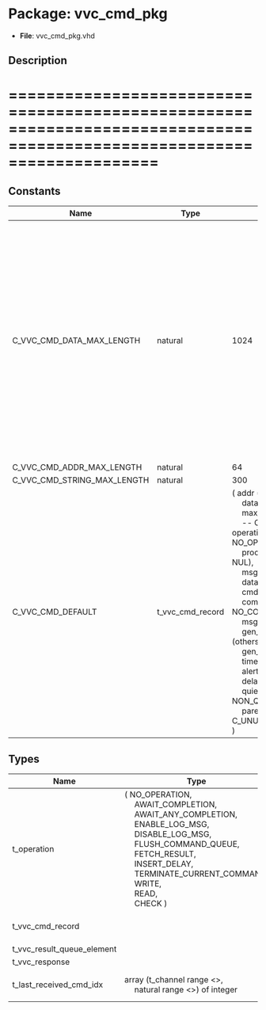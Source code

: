 # Package: vvc_cmd_pkg

- **File**: vvc_cmd_pkg.vhd
## Description

========================================================================================================================
========================================================================================================================

## Constants

| Name                        | Type             | Value                                                                                                                                                                                                                                                                                                                                                                                                                                                                                                                                                                                                                                                                                                                                                                                                                                                                                                                                                                                                                                                                                                                                                                                                                                                                                                                                                                                                             | Description                                                                                                                                                                                                                                                                                                 |
| --------------------------- | ---------------- | ----------------------------------------------------------------------------------------------------------------------------------------------------------------------------------------------------------------------------------------------------------------------------------------------------------------------------------------------------------------------------------------------------------------------------------------------------------------------------------------------------------------------------------------------------------------------------------------------------------------------------------------------------------------------------------------------------------------------------------------------------------------------------------------------------------------------------------------------------------------------------------------------------------------------------------------------------------------------------------------------------------------------------------------------------------------------------------------------------------------------------------------------------------------------------------------------------------------------------------------------------------------------------------------------------------------------------------------------------------------------------------------------------------------- | ----------------------------------------------------------------------------------------------------------------------------------------------------------------------------------------------------------------------------------------------------------------------------------------------------------- |
| C_VVC_CMD_DATA_MAX_LENGTH   | natural          |  1024                                                                                                                                                                                                                                                                                                                                                                                                                                                                                                                                                                                                                                                                                                                                                                                                                                                                                                                                                                                                                                                                                                                                                                                                                                                                                                                                                                                                             | <USER_INPUT> Create constants for the maximum sizes to use in this VVC.  You can create VVCs with smaller sizes than these constants, but not larger.  For example, given a VVC with parallel data bus and address bus, constraints should be added for maximum data length  and address length   Example:  |
| C_VVC_CMD_ADDR_MAX_LENGTH   | natural          |  64                                                                                                                                                                                                                                                                                                                                                                                                                                                                                                                                                                                                                                                                                                                                                                                                                                                                                                                                                                                                                                                                                                                                                                                                                                                                                                                                                                                                               |                                                                                                                                                                                                                                                                                                             |
| C_VVC_CMD_STRING_MAX_LENGTH | natural          |  300                                                                                                                                                                                                                                                                                                                                                                                                                                                                                                                                                                                                                                                                                                                                                                                                                                                                                                                                                                                                                                                                                                                                                                                                                                                                                                                                                                                                              |                                                                                                                                                                                                                                                                                                             |
| C_VVC_CMD_DEFAULT           | t_vvc_cmd_record |  (     addr                      => (others => '0'),<br><span style="padding-left:20px">     data                      => (others => '0'),<br><span style="padding-left:20px">     max_receptions            => 1,<br><span style="padding-left:20px">     -- Common VVC fields     operation                 => NO_OPERATION,<br><span style="padding-left:20px">     proc_call                 => (others => NUL),<br><span style="padding-left:20px">     msg                       => (others => NUL),<br><span style="padding-left:20px">     data_routing              => NA,<br><span style="padding-left:20px">     cmd_idx                   => 0,<br><span style="padding-left:20px">     command_type              => NO_COMMAND_TYPE,<br><span style="padding-left:20px">     msg_id                    => NO_ID,<br><span style="padding-left:20px">     gen_integer_array         => (others => -1),<br><span style="padding-left:20px">     gen_boolean               => false,<br><span style="padding-left:20px">     timeout                   => 0 ns,<br><span style="padding-left:20px">     alert_level               => FAILURE,<br><span style="padding-left:20px">     delay                     => 0 ns,<br><span style="padding-left:20px">     quietness                 => NON_QUIET,<br><span style="padding-left:20px">     parent_msg_id_panel       => C_UNUSED_MSG_ID_PANEL   ) |                                                                                                                                                                                                                                                                                                             |
## Types

| Name                       | Type                                                                                                                                                                                                                                                                                                                                                                                                                                                                                                                                                                                                   | Description                                                                                                                                                                                                                                                                                                             |
| -------------------------- | ------------------------------------------------------------------------------------------------------------------------------------------------------------------------------------------------------------------------------------------------------------------------------------------------------------------------------------------------------------------------------------------------------------------------------------------------------------------------------------------------------------------------------------------------------------------------------------------------------ | ----------------------------------------------------------------------------------------------------------------------------------------------------------------------------------------------------------------------------------------------------------------------------------------------------------------------- |
| t_operation                | ( NO_OPERATION,<br><span style="padding-left:20px"> AWAIT_COMPLETION,<br><span style="padding-left:20px"> AWAIT_ANY_COMPLETION,<br><span style="padding-left:20px"> ENABLE_LOG_MSG,<br><span style="padding-left:20px"> DISABLE_LOG_MSG,<br><span style="padding-left:20px"> FLUSH_COMMAND_QUEUE,<br><span style="padding-left:20px"> FETCH_RESULT,<br><span style="padding-left:20px"> INSERT_DELAY,<br><span style="padding-left:20px"> TERMINATE_CURRENT_COMMAND,<br><span style="padding-left:20px"> WRITE,<br><span style="padding-left:20px"> READ,<br><span style="padding-left:20px"> CHECK )  |                                                                                                                                                                                                                                                                                                                         |
| t_vvc_cmd_record           |                                                                                                                                                                                                                                                                                                                                                                                                                                                                                                                                                                                                        | ========================================================================================================================  t_vvc_cmd_record  - Record type used for communication with the VVC ========================================================================================================================  |
| t_vvc_result_queue_element |                                                                                                                                                                                                                                                                                                                                                                                                                                                                                                                                                                                                        |                                                                                                                                                                                                                                                                                                                         |
| t_vvc_response             |                                                                                                                                                                                                                                                                                                                                                                                                                                                                                                                                                                                                        |                                                                                                                                                                                                                                                                                                                         |
| t_last_received_cmd_idx    | array (t_channel range <>,<br><span style="padding-left:20px">natural range <>) of integer                                                                                                                                                                                                                                                                                                                                                                                                                                                                                                             | ===============================================================================================  t_last_received_cmd_idx :  - Used to store the last queued cmd in vvc interpreter. ===============================================================================================                                     |
